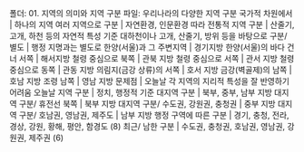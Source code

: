 폴더: 01. 지역의 의미와 지역 구분
파일: 우리나라의 다양한 지역 구분
​
국가적 차원에서		| 하나의 지역
여러 지역으로 구분		| 자연환경, 인문환경 따라
전통적 지역 구분		| 산줄기, 고개, 하천 등의 자연적 특성 기준
대하천이나 고개, 산줄기, 방위 등을 바탕으로 구분/ 별도		| 행정 지명과는 별도로
한양(서울)과 그 주변지역		| 경기지방
한양(서울)의 바다 건너 서쪽		| 해서지방
철령 중심으로 북쪽		| 관북 지방
철령 중심으로 서쪽		| 관서 지방
철령 중심으로 동쪽		| 관동 지방
의림지(금강 상류)의 서쪽		| 호서 지방
금강(벽골제)의 남쪽		| 호남 지방
조령 남쪽		| 영남 지방
문제점		| 오늘날 각 지역의 지리적 특성을 잘 반영하기 어려움
오늘날 지역 구분		| 정치, 행정적 기준
대지역 구분		| 북부, 중부, 남부 지방
대지역 구분/ 휴전선 북쪽		| 북부 지방
대지역 구분/ 수도권, 강원권, 충청권		| 중부 지방
대지역 구분/ 호남권, 영남권, 제주도		| 남부 지방
행정 구역에 따른 구분		| 경기, 충청, 전라, 경상, 강원, 황해, 평안, 함경도 (8)
최근/ 남한 구분		| 수도권, 충청권, 호남권, 영남권, 강원권, 제주권 (6)
